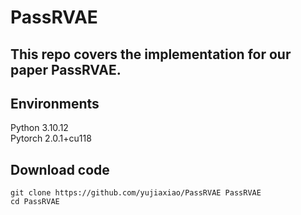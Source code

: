 # PassRVAE

## This repo covers the implementation for our paper PassRVAE.

## Environments
Python 3.10.12 \
Pytorch 2.0.1+cu118 

## Download code
```
git clone https://github.com/yujiaxiao/PassRVAE PassRVAE
cd PassRVAE
```
